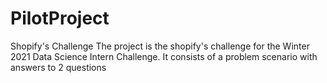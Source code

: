# PilotProject
Shopify's Challenge
The project is the shopify's challenge for the Winter 2021 Data Science Intern Challenge. It consists of a problem scenario with answers to 2 questions
